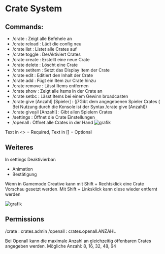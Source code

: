 # Crate System


## Commands:

- /crate : Zeigt alle Befehele an
- /crate reload : Lädt die config neu
- /crate list : Listet alle Crates auf
- /crate toggle : De/Aktiviert Crates
- /crate create <Crate> : Erstellt eine neue Crate
- /crate delete <Crate> : Löscht eine Crate
- /crate setitem <Crate> : Setzt das Display Item der Crate
- /crate edit <Crate> : Editiert den Inhalt der Crate
- /crate add <Crate> : Fügt ein Item zur Crate hinzu
- /crate remove <Crate> : Lässt Items entfernen
- /crate show <Crate> : Zeigt alle Items in der Crate an
- /crate setbc <Crate> : Lässt Items bei einem Gewinn broadcasten
- /crate give <Crate> [Anzahl] [Spieler] : §7Gibt dem angegebenen Spieler Crates ( Bei Nutzung durch die Konsole ist der Syntax /crate give <Crate> <Spieler> [Anzahl])
- /crate giveall <Crate> [Anzahl] : Gibt allen Spielern Crates
- /settings : Öffnet die Crate Einstellungen
- /openall : Öffnet alle Crates in der Hand 
  ![grafik](https://user-images.githubusercontent.com/40772868/124969048-87673880-e026-11eb-9c77-3bf423994a62.png)

  
  
Text in <> = Required,
Text in [] = Optional
  
## Weiteres
  In settings Deaktivierbar:
  - Animation
  - Bestätigung
  
  Wenn in Gamemode Creative kann mit Shift + Rechtsklick eine Crate Vorschau gesetzt werden.
  Mit Shift + Linksklick kann diese wieder entfernt werden
  
  ![grafik](https://user-images.githubusercontent.com/40772868/124969077-91893700-e026-11eb-811a-bccd52355931.png)

  
## Permissions
  /crate : crates.admin
  /openall : crates.openall.ANZAHL
  
  Bei Openall kann die maximale Anzahl an gleichzeitig öffenbaren Crates angegeben werden. Mögliche Anzahl: 8, 16, 32, 48, 64
  
